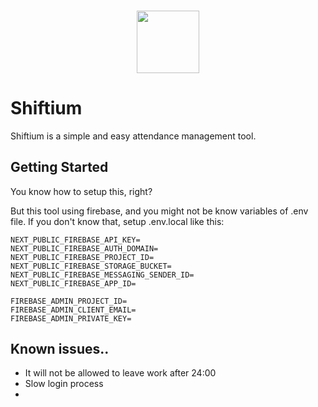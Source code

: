 <h3 align="center">
  <img src="https://user-images.githubusercontent.com/39876629/143676769-30164064-157b-4da7-92f5-00a0eb888c5f.png" height=100 />
</h3>

# Shiftium

Shiftium is a simple and easy attendance management tool.

## Getting Started

You know how to setup this, right?

But this tool using firebase, and you might not be know variables of .env file.
If you don't know that, setup .env.local like this:

```
NEXT_PUBLIC_FIREBASE_API_KEY=
NEXT_PUBLIC_FIREBASE_AUTH_DOMAIN=
NEXT_PUBLIC_FIREBASE_PROJECT_ID=
NEXT_PUBLIC_FIREBASE_STORAGE_BUCKET=
NEXT_PUBLIC_FIREBASE_MESSAGING_SENDER_ID=
NEXT_PUBLIC_FIREBASE_APP_ID=

FIREBASE_ADMIN_PROJECT_ID=
FIREBASE_ADMIN_CLIENT_EMAIL=
FIREBASE_ADMIN_PRIVATE_KEY=
```

## Known issues..
* It will not be allowed to leave work after 24:00
* Slow login process
* 
